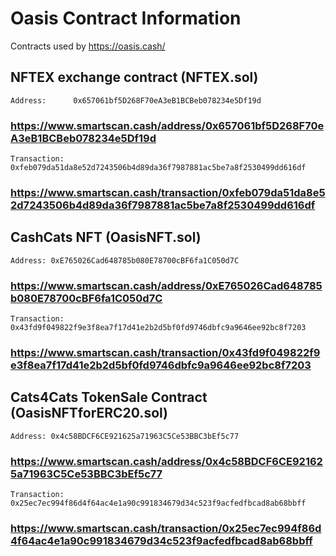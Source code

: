 # Oasis Contract Information

Contracts used by https://oasis.cash/

## NFTEX exchange contract (NFTEX.sol)
```Address:      0x657061bf5D268F70eA3eB1BCBeb078234e5Df19d```
### https://www.smartscan.cash/address/0x657061bf5D268F70eA3eB1BCBeb078234e5Df19d


```Transaction: 0xfeb079da51da8e52d7243506b4d89da36f7987881ac5be7a8f2530499dd616df```
### https://www.smartscan.cash/transaction/0xfeb079da51da8e52d7243506b4d89da36f7987881ac5be7a8f2530499dd616df

## CashCats NFT (OasisNFT.sol)
```Address: 0xE765026Cad648785b080E78700cBF6fa1C050d7C```
### https://www.smartscan.cash/address/0xE765026Cad648785b080E78700cBF6fa1C050d7C

```Transaction: 0x43fd9f049822f9e3f8ea7f17d41e2b2d5bf0fd9746dbfc9a9646ee92bc8f7203```
### https://www.smartscan.cash/transaction/0x43fd9f049822f9e3f8ea7f17d41e2b2d5bf0fd9746dbfc9a9646ee92bc8f7203

## Cats4Cats TokenSale Contract (OasisNFTforERC20.sol)
```Address: 0x4c58BDCF6CE921625a71963C5Ce53BBC3bEf5c77```
### https://www.smartscan.cash/address/0x4c58BDCF6CE921625a71963C5Ce53BBC3bEf5c77

```Transaction: 0x25ec7ec994f86d4f64ac4e1a90c991834679d34c523f9acfedfbcad8ab68bbff```
### https://www.smartscan.cash/transaction/0x25ec7ec994f86d4f64ac4e1a90c991834679d34c523f9acfedfbcad8ab68bbff
